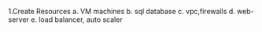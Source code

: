 1.Create Resources
  a. VM machines
  b. sql database
  c. vpc,firewalls
  d. web-server
  e. load balancer, auto scaler

